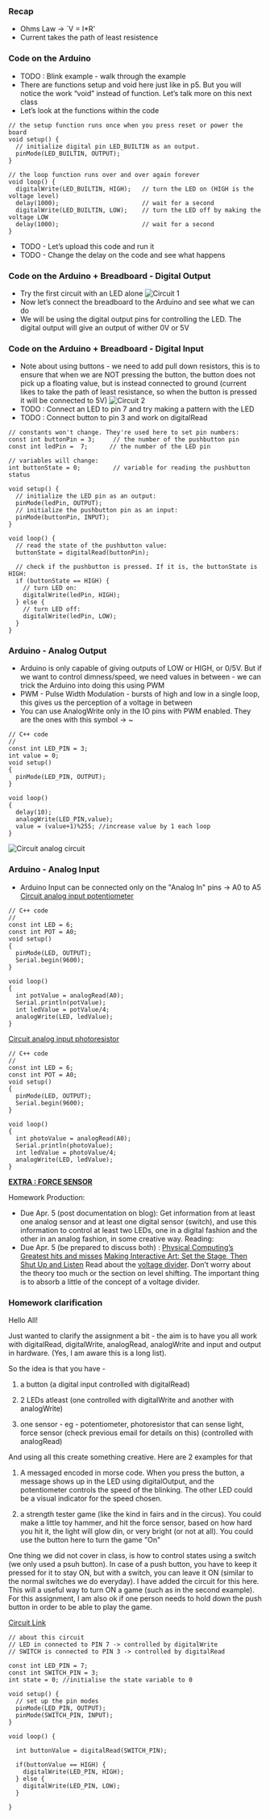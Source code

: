### Recap
* Ohms Law -> `V = I*R'
* Current takes the path of least resistence


### Code on the Arduino 
* TODO : Blink example - walk through the example
* There are functions setup and void here just like in p5. But you will notice the work “void” instead of function. Let’s talk more on this next class
* Let’s look at the functions within the code
```
// the setup function runs once when you press reset or power the board
void setup() {
  // initialize digital pin LED_BUILTIN as an output.
  pinMode(LED_BUILTIN, OUTPUT);
}
```
```
// the loop function runs over and over again forever
void loop() {
  digitalWrite(LED_BUILTIN, HIGH);   // turn the LED on (HIGH is the voltage level)
  delay(1000);                       // wait for a second
  digitalWrite(LED_BUILTIN, LOW);    // turn the LED off by making the voltage LOW
  delay(1000);                       // wait for a second
}
```
* TODO - Let’s upload this code and run it
* TODO - Change the delay on the code and see what happens

### Code on the Arduino + Breadboard - Digital Output
* Try the first circuit with an LED alone
![Circuit 1](https://raw.githubusercontent.com/MathuraMG/IntroductionToInteractiveMedia/master/Week8/images/3.png)
* Now let’s connect the breadboard to the Arduino and see what we can do
* We will be using the digital output pins for controlling the LED. The digital output will give an output of wither 0V or 5V

### Code on the Arduino + Breadboard - Digital Input
* Note about using buttons - we need to add pull down resistors, this is to ensure that when we are NOT pressing the button, the button does not pick up a floating value, but is instead connected to ground (current likes to take the path of least resistance, so when the button is pressed it will be connected to 5V)
![Circuit 2](https://raw.githubusercontent.com/MathuraMG/IntroductionToInteractiveMedia/master/Week8/images/4.png)
* TODO : Connect an LED to pin 7 and try making a pattern with the LED
* TODO : Connect button to pin 3 and work on digitalRead
```
// constants won't change. They're used here to set pin numbers:
const int buttonPin = 3;     // the number of the pushbutton pin
const int ledPin =  7;      // the number of the LED pin

// variables will change:
int buttonState = 0;         // variable for reading the pushbutton status

void setup() {
  // initialize the LED pin as an output:
  pinMode(ledPin, OUTPUT);
  // initialize the pushbutton pin as an input:
  pinMode(buttonPin, INPUT);
}

void loop() {
  // read the state of the pushbutton value:
  buttonState = digitalRead(buttonPin);

  // check if the pushbutton is pressed. If it is, the buttonState is HIGH:
  if (buttonState == HIGH) {
    // turn LED on:
    digitalWrite(ledPin, HIGH);
  } else {
    // turn LED off:
    digitalWrite(ledPin, LOW);
  }
}
```

### Arduino - Analog Output
* Arduino is only capable of giving outputs of LOW or HIGH, or 0/5V. But if we want to control dimness/speed, we need values in between - we can trick the Arduino into doing this using PWM
* PWM - Pulse Width Modulation - bursts of high and low in a single loop, this gives us the perception of a voltage in between
* You can use AnalogWrite only in the IO pins with PWM enabled. They are the ones with this symbol  -> ~
```
// C++ code
//
const int LED_PIN = 3;
int value = 0;
void setup()
{
  pinMode(LED_PIN, OUTPUT);
}

void loop()
{
  delay(10);
  analogWrite(LED_PIN,value);
  value = (value+1)%255; //increase value by 1 each loop
}
```
![Circuit analog circuit](https://github.com/MathuraMG/IntroductionToInteractiveMedia/blob/master/Week9/analogOutput.png)


### Arduino - Analog Input
* Arduino Input can be connected only on the "Analog In" pins -> A0 to A5
[Circuit analog input potentiometer](https://www.tinkercad.com/dashboard?type=circuits&collection=designs)
```
// C++ code
//
const int LED = 6;
const int POT = A0;
void setup()
{
  pinMode(LED, OUTPUT);
  Serial.begin(9600);
}

void loop()
{
  int potValue = analogRead(A0);
  Serial.println(potValue);
  int ledValue = potValue/4;
  analogWrite(LED, ledValue);
}
```

[Circuit analog input photoresistor](https://www.tinkercad.com/things/29W69mkjFZd-analog-input-1)
```
// C++ code
//
const int LED = 6;
const int POT = A0;
void setup()
{
  pinMode(LED, OUTPUT);
  Serial.begin(9600);
}

void loop()
{
  int photoValue = analogRead(A0);
  Serial.println(photoValue);
  int ledValue = photoValue/4;
  analogWrite(LED, ledValue);
}
```

**[EXTRA : FORCE SENSOR](https://www.tinkercad.com/things/cGmcyMVPNht)** 

Homework
Production:
* Due Apr. 5 (post documentation on blog): Get information from at least one analog sensor and at least one digital sensor (switch), and use this information to control at least two LEDs, one in a digital fashion and the other in an analog fashion, in some creative way.
Reading:
* Due Apr. 5 (be prepared to discuss both)  :
[Physical Computing’s Greatest hits and misses](https://www.tigoe.com/blog/category/physicalcomputing/176/)
[Making Interactive Art: Set the Stage, Then Shut Up and Listen](https://www.tigoe.com/blog/category/physicalcomputing/405/)
Read about the [voltage divider](https://learn.sparkfun.com/tutorials/voltage-dividers). Don’t worry about the theory too much or the section on level shifting. The important thing is to absorb a little of the concept of a voltage divider.


### Homework clarification
Hello All!

Just wanted to clarify the assignment a bit - the aim is to have you all work with digitalRead, digitalWrite, analogRead, analogWrite and input and output in hardware. (Yes, I am aware this is a long list).

So the idea is that you have -

1) a button (a digital input controlled with digitalRead)

2) 2 LEDs atleast (one controlled with digitalWrite and another with analogWrite)

3) one sensor - eg - potentiometer, photoresistor that can sense light, force sensor (check previous email for details on this) (controlled with analogRead)

And using all this create something creative. Here are 2 examples for that

1) A messaged encoded in morse code. When you press the button, a message shows up in the LED using digitalOutput, and the potentiometer controls the speed of the blinking. The other LED could be a visual indicator for the speed chosen.

2) a strength tester game (like the kind in fairs and in the circus). You could make a little toy hammer, and hit the force sensor, based on how hard you hit it, the light will glow din, or very bright (or not at all). You could use the button here to turn the game "On"

One thing we did not cover in class, is how to control states using a switch (we only used a psuh button). In case of a push button, you have to keep it pressed for it to stay ON, but with a switch, you can leave it ON (similar to the normal switches we do everyday). I have added the circuit for this here. This will a useful way to turn ON a game (such as in the second example). For this assignment, I am also ok if one person needs to hold down the push button in order to be able to play the game.

[Circuit Link](https://www.tinkercad.com/things/5Po9S8SSs0b)

```
// about this circuit
// LED in connected to PIN 7 -> controlled by digitalWrite
// SWITCH is connected to PIN 3 -> controlled by digitalRead

const int LED_PIN = 7;
const int SWITCH_PIN = 3;
int state = 0; //initialise the state variable to 0

void setup() {
  // set up the pin modes
  pinMode(LED_PIN, OUTPUT);
  pinMode(SWITCH_PIN, INPUT);
}

void loop() {

  int buttonValue = digitalRead(SWITCH_PIN);
  
  if(buttonValue == HIGH) {
    digitalWrite(LED_PIN, HIGH);
  } else {
    digitalWrite(LED_PIN, LOW);
  }
  
}
```






